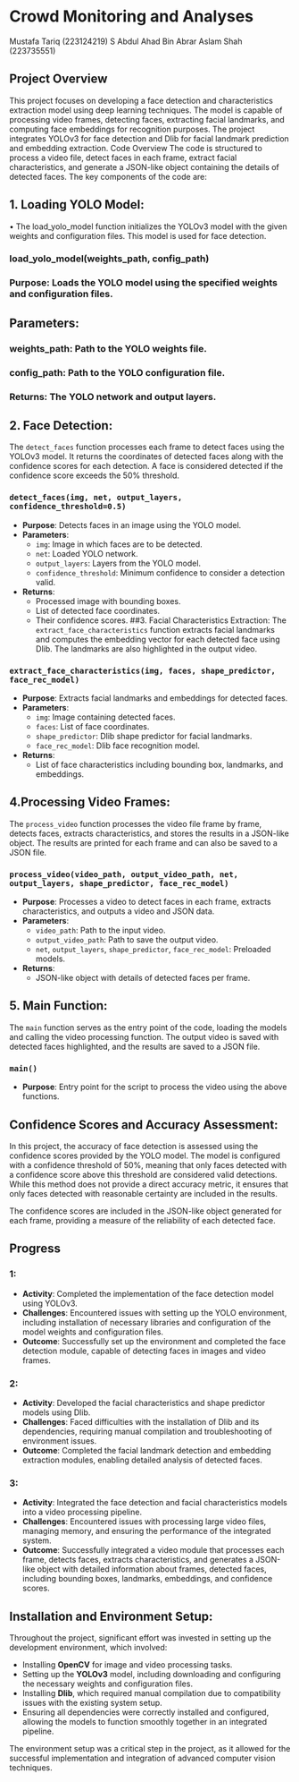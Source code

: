 # Crowd Monitoring and Analyses
Mustafa Tariq (223124219)
S Abdul Ahad Bin Abrar Aslam Shah (223735551)
## Project Overview
This project focuses on developing a face detection and characteristics extraction model using deep learning techniques. The model is capable of processing video frames, detecting faces, extracting facial landmarks, and computing face embeddings for recognition purposes. The project integrates YOLOv3 for face detection and Dlib for facial landmark prediction and embedding extraction.
Code Overview
The code is structured to process a video file, detect faces in each frame, extract facial characteristics, and generate a JSON-like object containing the details of detected faces. The key components of the code are:

## 1. Loading YOLO Model:
• The load_yolo_model function initializes the YOLOv3 model with the given weights and configuration files. This model is used for face detection.
### load_yolo_model(weights_path, config_path)
###  Purpose: Loads the YOLO model using the specified weights and configuration files.
##  Parameters:
### weights_path: Path to the YOLO weights file.
### config_path: Path to the YOLO configuration file.
### Returns: The YOLO network and output layers.


## 2. Face Detection:
The `detect_faces` function processes each frame to detect faces using the YOLOv3 model. It returns the coordinates of detected faces along with the confidence scores for each detection. A face is considered detected if the confidence score exceeds the 50% threshold.

### `detect_faces(img, net, output_layers, confidence_threshold=0.5)`
- **Purpose**: Detects faces in an image using the YOLO model.
- **Parameters**:
  - `img`: Image in which faces are to be detected.
  - `net`: Loaded YOLO network.
  - `output_layers`: Layers from the YOLO model.
  - `confidence_threshold`: Minimum confidence to consider a detection valid.
- **Returns**: 
  - Processed image with bounding boxes.
  - List of detected face coordinates.
  - Their confidence scores.
##3. Facial Characteristics Extraction:
The `extract_face_characteristics` function extracts facial landmarks and computes the embedding vector for each detected face using Dlib. The landmarks are also highlighted in the output video.

### `extract_face_characteristics(img, faces, shape_predictor, face_rec_model)`
- **Purpose**: Extracts facial landmarks and embeddings for detected faces.
- **Parameters**:
  - `img`: Image containing detected faces.
  - `faces`: List of face coordinates.
  - `shape_predictor`: Dlib shape predictor for facial landmarks.
  - `face_rec_model`: Dlib face recognition model.
- **Returns**: 
  - List of face characteristics including bounding box, landmarks, and embeddings.

## 4.Processing Video Frames:
The `process_video` function processes the video file frame by frame, detects faces, extracts characteristics, and stores the results in a JSON-like object. The results are printed for each frame and can also be saved to a JSON file.

### `process_video(video_path, output_video_path, net, output_layers, shape_predictor, face_rec_model)`
- **Purpose**: Processes a video to detect faces in each frame, extracts characteristics, and outputs a video and JSON data.
- **Parameters**:
  - `video_path`: Path to the input video.
  - `output_video_path`: Path to save the output video.
  - `net`, `output_layers`, `shape_predictor`, `face_rec_model`: Preloaded models.
- **Returns**: 
  - JSON-like object with details of detected faces per frame.

## 5. Main Function:
The `main` function serves as the entry point of the code, loading the models and calling the video processing function. The output video is saved with detected faces highlighted, and the results are saved to a JSON file.

### `main()`
- **Purpose**: Entry point for the script to process the video using the above functions.

## Confidence Scores and Accuracy Assessment:
In this project, the accuracy of face detection is assessed using the confidence scores provided by the YOLO model. The model is configured with a confidence threshold of 50%, meaning that only faces detected with a confidence score above this threshold are considered valid detections. While this method does not provide a direct accuracy metric, it ensures that only faces detected with reasonable certainty are included in the results.

The confidence scores are included in the JSON-like object generated for each frame, providing a measure of the reliability of each detected face.

## Progress

### 1:
- **Activity**: Completed the implementation of the face detection model using YOLOv3.
- **Challenges**: Encountered issues with setting up the YOLO environment, including installation of necessary libraries and configuration of the model weights and configuration files.
- **Outcome**: Successfully set up the environment and completed the face detection module, capable of detecting faces in images and video frames.

### 2:
- **Activity**: Developed the facial characteristics and shape predictor models using Dlib.
- **Challenges**: Faced difficulties with the installation of Dlib and its dependencies, requiring manual compilation and troubleshooting of environment issues.
- **Outcome**: Completed the facial landmark detection and embedding extraction modules, enabling detailed analysis of detected faces.

### 3:
- **Activity**: Integrated the face detection and facial characteristics models into a video processing pipeline.
- **Challenges**: Encountered issues with processing large video files, managing memory, and ensuring the performance of the integrated system.
- **Outcome**: Successfully integrated a video module that processes each frame, detects faces, extracts characteristics, and generates a JSON-like object with detailed information about frames, detected faces, including bounding boxes, landmarks, embeddings, and confidence scores.


## Installation and Environment Setup:
Throughout the project, significant effort was invested in setting up the development environment, which involved:

- Installing **OpenCV** for image and video processing tasks.
- Setting up the **YOLOv3** model, including downloading and configuring the necessary weights and configuration files.
- Installing **Dlib**, which required manual compilation due to compatibility issues with the existing system setup.
- Ensuring all dependencies were correctly installed and configured, allowing the models to function smoothly together in an integrated pipeline.

The environment setup was a critical step in the project, as it allowed for the successful implementation and integration of advanced computer vision techniques.